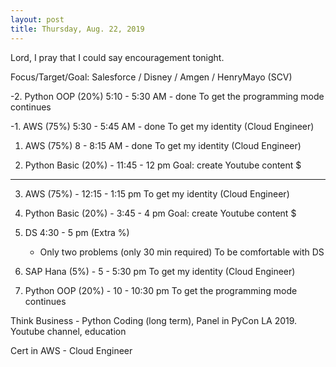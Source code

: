 ```yaml
---
layout: post
title: Thursday, Aug. 22, 2019
---
```


Lord, I pray that I could say encouragement tonight.
  

Focus/Target/Goal:  Salesforce / Disney / Amgen / HenryMayo (SCV)     

      
-2. Python OOP (20%) 5:10 - 5:30 AM - done
   To get the programming mode continues 


-1. AWS (75%) 5:30 - 5:45 AM - done
   To get my identity (Cloud Engineer)


1. AWS (75%) 8 - 8:15 AM - done
   To get my identity (Cloud Engineer)


2. Python Basic (20%) - 11:45 - 12 pm
   Goal: create Youtube content $

---------------------------------------------------------------

3. AWS (75%) - 12:15 - 1:15 pm 
   To get my identity (Cloud Engineer)


4. Python Basic (20%) - 3:45 - 4 pm 
   Goal: create Youtube content $

5. DS 4:30 - 5 pm (Extra %)
   - Only two problems (only 30 min required)
   To be comfortable with DS


6. SAP Hana (5%) - 5 - 5:30 pm
   To get my identity (Cloud Engineer)


7. Python OOP (20%) - 10 - 10:30 pm
   To get the programming mode continues


Think Business - Python Coding (long term), Panel in PyCon LA 2019.
                 Youtube channel, education
                                  
Cert in AWS - Cloud Engineer
